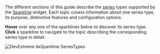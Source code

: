 The different sections of this guide describe the [series](/Documentation/16_2/Guide/Widgets/Sparkline/Visual_Elements/#Series) types supported by the [Sparkline](/api-reference/20%20Data%20Visualization%20Widgets/dxSparkline '/Documentation/ApiReference/Data_Visualization_Widgets/dxSparkline/') widget. Each topic covers information about one series type, its purpose, distinctive features and configuration options.

**Hover** over any one of the sparklines below to discover its series type. **Click** a sparkline to navigate to the topic describing the corresponding series type in detail.

<p><img style="margin:0px auto;display:block" src="/Content/images/doc/16_2/ChartJS/SparklineAllTypes.png" alt="DevExtreme dxSparkline SeriesTypes" usemap="#sparklineSeriesTypes" /></p>

<map name="sparklineSeriesTypes">
    <area shape="rect" title="Line" coords="1,1,251,80" href="/Documentation/16_2/Guide/Widgets/Sparkline/Series_Types/#Line" />
    <area shape="rect" title="Area" coords="1,101,251,180" href="/Documentation/16_2/Guide/Widgets/Sparkline/Series_Types/#Area" />
    <area shape="rect" title="Spline Area" coords="270,100,520,180" href="/Documentation/16_2/Guide/Widgets/Sparkline/Series_Types/#Spline_Area" />
    <area shape="rect" title="Spline" coords="271,1,521,80" href="/Documentation/16_2/Guide/Widgets/Sparkline/Series_Types/#Spline" />
    <area shape="rect" title="Step Line" coords="541,1,789,80" href="/Documentation/16_2/Guide/Widgets/Sparkline/Series_Types/#Step_Line" />
    <area shape="rect" title="Bar" coords="1,200,385,320" href="/Documentation/16_2/Guide/Widgets/Sparkline/Series_Types/#Bar" />
    <area shape="rect" title="Step Area" coords="541,100,789,180" href="/Documentation/16_2/Guide/Widgets/Sparkline/Series_Types/#Step_Area" />
    <area shape="rect" title="Win-Loss" coords="405,200,789,320" href="/Documentation/16_2/Guide/Widgets/Sparkline/Series_Types/#Win-Loss" />
</map>